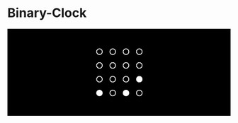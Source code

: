# Binary-Clock

![binary-clock](https://github.com/deepanshu188/Binary-Clock/blob/main/Binary%20Clock/ss/binary_clock.png)
